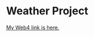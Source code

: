 # Weather Project

[My Web4 link is here.](http://in-info-web4.informatics.iupui.edu/home/students/rydeal/public_html/WeatherProject/index.html)

